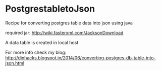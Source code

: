 PostgrestabletoJson
===================

Recipe for converting postgres table data into json using java

required jar: http://wiki.fasterxml.com/JacksonDownload

A data table is created in local host

For more info check my blog: http://dinhacks.blogspot.in/2014/06/converting-postgres-db-table-into-json.html
